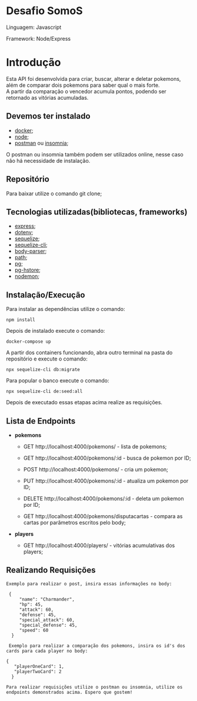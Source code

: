 # Desafio SomoS

Linguagem: Javascript

Framework: Node/Express

# Introdução

Esta API foi desenvolvida para criar, buscar, alterar e deletar pokemons, além de comparar dois pokemons para saber qual o mais forte. 
<br>A partir da comparação o vencedor acumula pontos, podendo ser retornado as vitórias acumuladas.

## Devemos ter instalado

* [docker](https://www.docker.com/);
* [node](https://nodejs.org/en/);
* [postman](https://www.postman.com/) ou [insomnia](https://insomnia.rest/);

O postman ou insomnia também podem ser utilizados online,
nesse caso não há necessidade de instalação.

## Repositório

Para baixar utilize o comando git clone;

## Tecnologias utilizadas(bibliotecas, frameworks)

* [express](https://github.com/expressjs/express);
* [dotenv](https://github.com/motdotla/dotenv);
* [sequelize](https://github.com/sequelize/sequelize);
* [sequelize-cli](https://github.com/sequelize/cli);
* [body-parser](http://expressjs.com/en/resources/middleware/body-parser.html);
* [path](https://nodejs.org/api/path.html);
* [pg](https://github.com/brianc/node-postgres);
* [pg-hstore](https://github.com/scarney81/pg-hstore);
* [nodemon](https://github.com/remy/nodemon);

## Instalação/Execução

Para instalar as dependências utilize o comando: 

`npm install`

Depois de instalado execute o comando: 

`docker-compose up`

A partir dos containers funcionando, abra outro terminal na pasta do repositório e execute o comando:

`npx sequelize-cli db:migrate`

Para popular o banco execute o comando:

`npx sequelize-cli de:seed:all`

Depois de executado essas etapas acima realize as requisições.

## Lista de Endpoints

* **pokemons**
    * GET http://localhost:4000/pokemons/ - lista de pokemons;
    * GET http://localhost:4000/pokemons/:id - busca de pokemon por ID;
    * POST http://localhost:4000/pokemons/ - cria um pokemon;
  
    * PUT http://localhost:4000/pokemons/:id - atualiza um pokemon por ID;
    * DELETE http://localhost:4000/pokemons/:id - deleta um pokemon por ID;
    * GET http://localhost:4000/pokemons/disputacartas - compara as cartas por parâmetros escritos pelo body;
    
* **players**
    * GET http://localhost:4000/players/ - vitórias acumulativas dos players;
    
## Realizando Requisições
      
    Exemplo para realizar o post, insira essas informações no body:
     
     {
         "name": "Charmander",
         "hp": 45,
         "attack": 60,
         "defense": 45,
         "special_attack": 60,
         "special_defense": 45,
         "speed": 60   
      }
      
     Exemplo para realizar a comparação dos pokemons, insira os id's dos cards para cada player no body:
     
    {
       "playerOneCard": 1,
       "playerTwoCard": 2
      }
      
    Para realizar requisições utilize o postman ou insomnia, utilize os endpoints demonstrados acima. Espero que gostem!
